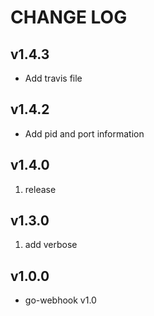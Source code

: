 # CHANGE LOG

## v1.4.3
- Add travis file

## v1.4.2
- Add pid and port information

## v1.4.0
1. release

## v1.3.0
1. add verbose 

## v1.0.0
- go-webhook v1.0